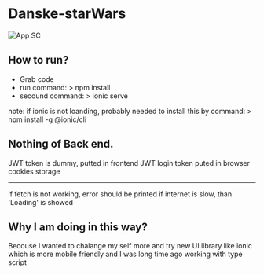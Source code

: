 # Danske-starWars

![App SC](https://i.ibb.co/zVKXn8y/Picture1.png)

## How to run?

- Grab code
- run command: > npm install
- secound command: > ionic serve


note: if ionic is not loanding, probably needed to install this by command: > npm install -g @ionic/cli

## Nothing of Back end.
JWT token is dummy, putted in frontend
JWT login token puted in browser cookies storage

---
if fetch is not working, error should be printed
if internet is slow, than 'Loading' is showed

## Why I am doing in this way?

Becouse I wanted to chalange my self more and try new UI library like ionic which is more mobile friendly and I was long time ago working with type script
